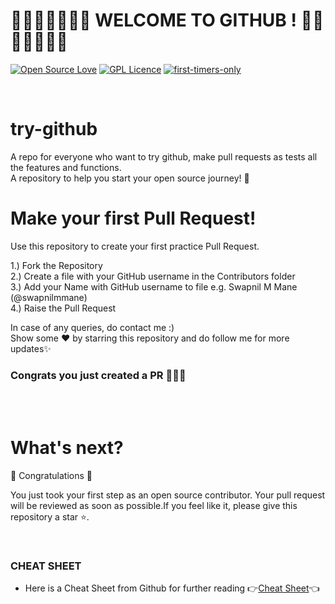 # 🌟🌟🌟🌟🌟🌟🌟  WELCOME TO GITHUB !  🌟🌟🌟🌟🌟🌟🌟

[![Open Source Love](https://badges.frapsoft.com/os/v1/open-source.svg?v=103)](https://github.com/ellerbrock/open-source-badges/)
[![GPL Licence](https://badges.frapsoft.com/os/gpl/gpl.svg?v=103)](https://opensource.org/licenses/GPL-3.0/)
[![first-timers-only](https://img.shields.io/badge/first--timers--only-friendly-blue.svg?style=flat-square)](http://bit.ly/First-Pull-Request) 

<br/>

# try-github
A repo for everyone who want to try github, make pull requests as tests all the features and functions.<br>
A repository to help you start your open source journey! 💫 <br>

# Make your first Pull Request!
Use this repository to create your first practice Pull Request. 

1.) Fork the Repository  
2.) Create a file with your GitHub username in the Contributors folder   
3.) Add your Name with GitHub username to file e.g. Swapnil M Mane (@swapnilmmane)  
4.) Raise the Pull Request  

In case of any queries, do contact me :)<br>
Show some ❤️ by starring this repository and do follow me for more updates✨


### Congrats you just created a PR 🎉🎉🎉

<br/>


<br/>

# What's next?

🎉 Congratulations 🎉

You just took your first step as an open source contributor. Your pull request will be reviewed as soon as possible.If you feel like it, please give this repository a star ⭐.

<br/>


### CHEAT SHEET
- Here is a Cheat Sheet from Github for further reading 👉[Cheat Sheet](github-git-cheat-sheet.pdf)👈

<br/>



